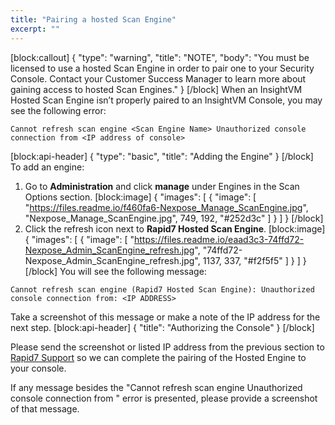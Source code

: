 ```yaml
---
title: "Pairing a hosted Scan Engine"
excerpt: ""
---
```

[block:callout]
{
  "type": "warning",
  "title": "NOTE",
  "body": "You must be licensed to use a hosted Scan Engine in order to pair one to your Security Console.  Contact your Customer Success Manager to learn more about gaining access to hosted Scan Engines."
}
[/block]
When an InsightVM Hosted Scan Engine isn’t properly paired to an InsightVM Console, you may see the following error:

    Cannot refresh scan engine <Scan Engine Name> Unauthorized console connection from <IP address of console>
[block:api-header]
{
  "type": "basic",
  "title": "Adding the Engine"
}
[/block]
To add an engine:
1. Go to **Administration** and click **manage** under Engines in the Scan Options section.
[block:image]
{
  "images": [
    {
      "image": [
        "https://files.readme.io/f460fa6-Nexpose_Manage_ScanEngine.jpg",
        "Nexpose_Manage_ScanEngine.jpg",
        749,
        192,
        "#252d3c"
      ]
    }
  ]
}
[/block]
2. Click the refresh icon next to **Rapid7 Hosted Scan Engine**.
[block:image]
{
  "images": [
    {
      "image": [
        "https://files.readme.io/eaad3c3-74ffd72-Nexpose_Admin_ScanEngine_refresh.jpg",
        "74ffd72-Nexpose_Admin_ScanEngine_refresh.jpg",
        1137,
        337,
        "#f2f5f5"
      ]
    }
  ]
}
[/block]
You will see the following message: 
```
Cannot refresh scan engine (Rapid7 Hosted Scan Engine): Unauthorized console connection from: <IP ADDRESS>
```

Take a screenshot of this message or make a note of the IP address for the next step.
[block:api-header]
{
  "title": "Authorizing the Console"
}
[/block]

Please send the screenshot or listed IP address from the previous section to [Rapid7 Support](https://help.rapid7.com/get-support.html) so we can complete the pairing of the Hosted Engine to your console.

If any message besides the "Cannot refresh scan engine <Scan Engine Name> Unauthorized console connection from <IP address of console>" error is presented, please provide a screenshot of that message.